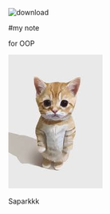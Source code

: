 ![download](https;//picsum.photos/800/250)

#my note

for OOP

![download banner](./download.jpg)

Saparkkk

